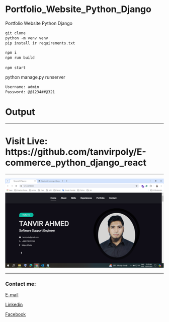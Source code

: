 # Portfolio_Website_Python_Django
 Portfolio Website Python Django


```
git clone
python -m venv venv
pip install ir requirements.txt
```

```javascript-React
npm i
npm run build

npm start

```
python manage.py runserver

```
Username: admin
Password: @@1234##@321
```



# Output


---
<h1>Visit Live: https://github.com/tanvirpoly/E-commerce_python_django_react</h1>



---



<img src="admin.png"
     alt="admin.png"/>


---






<!-- all link is here -->


### Contact me:

[E-mail]( tanvirpoly@gmail.com)

[Linkedin]( https://www.linkedin.com/in/tanvirx/)

[Facebook]( https://www.facebook.com/tanvirfbid)

